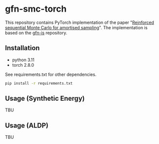 # gfn-smc-torch

This repository contains PyTorch implementation of the paper "[Reinforced sequential Monte Carlo for amortised sampling](https://arxiv.org/abs/2510.11711)". The implementation is based on the [gfn-is](https://github.com/hyeok9855/gfn-is) repository.

## Installation
- python 3.11
- torch 2.8.0

See requirements.txt for other dependencies.

```bash
pip install -r requirements.txt
```

## Usage (Synthetic Energy)

TBU

## Usage (ALDP)

TBU
